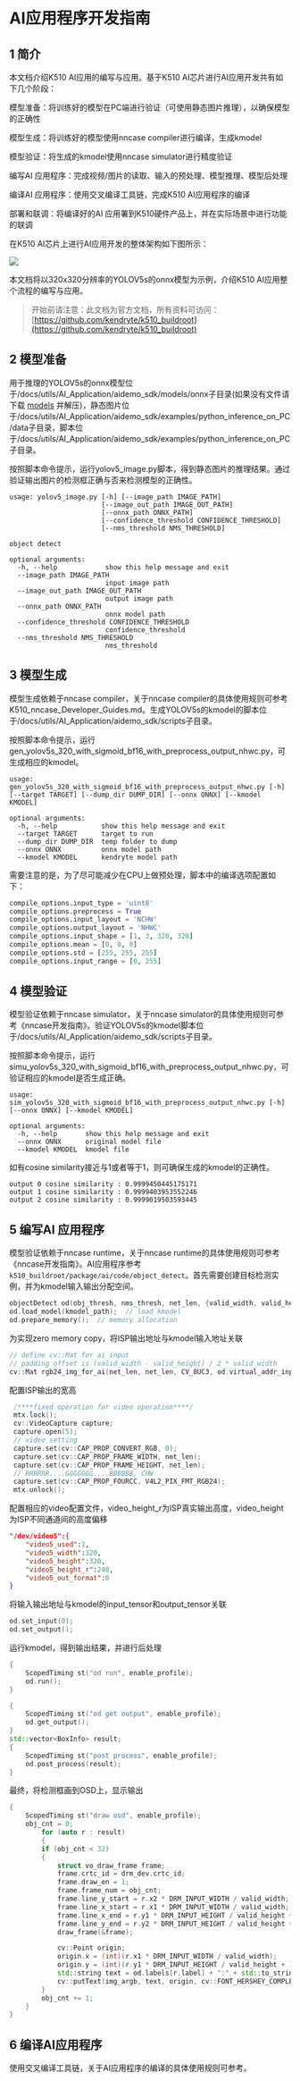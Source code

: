 # AI应用程序开发指南

## 1 简介

本文档介绍K510 AI应用的编写与应用。基于K510 AI芯片进行AI应用开发共有如下几个阶段：

模型准备：将训练好的模型在PC端进行验证（可使用静态图片推理），以确保模型的正确性

模型生成：将训练好的模型使用nncase compiler进行编译，生成kmodel

模型验证：将生成的kmodel使用nncase simulator进行精度验证

编写AI 应用程序：完成视频/图片的读取、输入的预处理、模型推理、模型后处理

编译AI 应用程序：使用交叉编译工具链，完成K510 AI应用程序的编译

部署和联调：将编译好的AI 应用署到K510硬件产品上，并在实际场景中进行功能的联调

在K510 AI芯片上进行AI应用开发的整体架构如下图所示：

![](http://photos.100ask.net/canaan-docs/image-ai-demo.png)

本文档将以320x320分辨率的YOLOV5s的onnx模型为示例，介绍K510 AI应用整个流程的编写与应用。

> 开始前请注意：此文档为官方文档，所有资料可访问：[https://github.com/kendryte/k510_buildroot](https://github.com/kendryte/k510_buildroot)

## 2 模型准备

用于推理的YOLOV5s的onnx模型位于/docs/utils/AI_Application/aidemo_sdk/models/onnx子目录(如果没有文件请下载 [models](https://github.com/kendryte/k510_docs/releases/download/v1.5/models.tar.gz) 并解压)，静态图片位于/docs/utils/AI_Application/aidemo_sdk/examples/python_inference_on_PC/data子目录，脚本位于/docs/utils/AI_Application/aidemo_sdk/examples/python_inference_on_PC子目录。

按照脚本命令提示，运行yolov5_image.py脚本，得到静态图片的推理结果。通过验证输出图片的检测框正确与否来检测模型的正确性。

```shell
usage: yolov5_image.py [-h] [--image_path IMAGE_PATH]
                       [--image_out_path IMAGE_OUT_PATH]
                       [--onnx_path ONNX_PATH]
                       [--confidence_threshold CONFIDENCE_THRESHOLD]
                       [--nms_threshold NMS_THRESHOLD]

object detect

optional arguments:
  -h, --help            show this help message and exit
  --image_path IMAGE_PATH
                        input image path
  --image_out_path IMAGE_OUT_PATH
                        output image path
  --onnx_path ONNX_PATH
                        onnx model path
  --confidence_threshold CONFIDENCE_THRESHOLD
                        confidence_threshold
  --nms_threshold NMS_THRESHOLD
                        nms_threshold
```

## 3 模型生成

模型生成依赖于nncase compiler，关于nncase compiler的具体使用规则可参考K510_nncase_Developer_Guides.md。生成YOLOV5s的kmodel的脚本位于/docs/utils/AI_Application/aidemo_sdk/scripts子目录。

按照脚本命令提示，运行gen_yolov5s_320_with_sigmoid_bf16_with_preprocess_output_nhwc.py，可生成相应的kmodel。

```shell
usage: gen_yolov5s_320_with_sigmoid_bf16_with_preprocess_output_nhwc.py [-h] [--target TARGET] [--dump_dir DUMP_DIR] [--onnx ONNX] [--kmodel KMODEL]

optional arguments:
  -h, --help           show this help message and exit
  --target TARGET      target to run
  --dump_dir DUMP_DIR  temp folder to dump
  --onnx ONNX          onnx model path
  --kmodel KMODEL      kendryte model path
```

需要注意的是，为了尽可能减少在CPU上做预处理，脚本中的编译选项配置如下：

```python
compile_options.input_type = 'uint8'
compile_options.preprocess = True
compile_options.input_layout = 'NCHW'
compile_options.output_layout = 'NHWC'
compile_options.input_shape = [1, 3, 320, 320]
compile_options.mean = [0, 0, 0]
compile_options.std = [255, 255, 255]
compile_options.input_range = [0, 255]
```

## 4 模型验证

模型验证依赖于nncase simulator，关于nncase simulator的具体使用规则可参考《nncase开发指南》。验证YOLOV5s的kmodel脚本位于/docs/utils/AI_Application/aidemo_sdk/scripts子目录。

按照脚本命令提示，运行simu_yolov5s_320_with_sigmoid_bf16_with_preprocess_output_nhwc.py，可验证相应的kmodel是否生成正确。

```shell
usage: sim_yolov5s_320_with_sigmoid_bf16_with_preprocess_output_nhwc.py [-h] [--onnx ONNX] [--kmodel KMODEL]

optional arguments:
  -h, --help       show this help message and exit
  --onnx ONNX      original model file
  --kmodel KMODEL  kmodel file
```

如有cosine similarity接近与1或者等于1，则可确保生成的kmodel的正确性。

```text
output 0 cosine similarity : 0.9999450445175171
output 1 cosine similarity : 0.9999403953552246
output 2 cosine similarity : 0.9999019503593445
```

## 5 编写AI 应用程序

模型验证依赖于nncase runtime，关于nncase runtime的具体使用规则可参考《nncase开发指南》。AI应用程序参考 `k510_buildroot/package/ai/code/object_detect`。首先需要创建目标检测实例，并为kmodel输入输出分配空间。

```c++
objectDetect od(obj_thresh, nms_thresh, net_len, {valid_width, valid_height});
od.load_model(kmodel_path);  // load kmodel
od.prepare_memory();  // memory allocation
```

为实现zero memory copy，将ISP输出地址与kmodel输入地址关联

```c++
// define cv::Mat for ai input
// padding offset is (valid_width - valid_height) / 2 * valid_width
cv::Mat rgb24_img_for_ai(net_len, net_len, CV_8UC3, od.virtual_addr_input[0] + (valid_width - valid_height) / 2 * valid_width);
```

配置ISP输出的宽高

```c++
 /****fixed operation for video operation****/
 mtx.lock();
 cv::VideoCapture capture;
 capture.open(5);
 // video setting
 capture.set(cv::CAP_PROP_CONVERT_RGB, 0);
 capture.set(cv::CAP_PROP_FRAME_WIDTH, net_len);
 capture.set(cv::CAP_PROP_FRAME_HEIGHT, net_len);
 // RRRRRR....GGGGGGG....BBBBBB, CHW
 capture.set(cv::CAP_PROP_FOURCC, V4L2_PIX_FMT_RGB24);
 mtx.unlock();
```

配置相应的video配置文件，video_height_r为ISP真实输出高度，video_height为ISP不同通道间的高度偏移

```json
"/dev/video5":{
    "video5_used":1,
    "video5_width":320,
    "video5_height":320,
    "video5_height_r":240,
    "video5_out_format":0
}
```

将输入输出地址与kmodel的input_tensor和output_tensor关联

```c++
od.set_input(0);
od.set_output();
```

运行kmodel，得到输出结果，并进行后处理

```c++
{
    ScopedTiming st("od run", enable_profile);
    od.run();
}

{
    ScopedTiming st("od get output", enable_profile);
    od.get_output();
}
std::vector<BoxInfo> result;
{
    ScopedTiming st("post process", enable_profile);
    od.post_process(result);
}
```

最终，将检测框画到OSD上，显示输出

```c++
{
    ScopedTiming st("draw osd", enable_profile);
    obj_cnt = 0;
        for (auto r : result)
        {
        if (obj_cnt < 32)
        {
            struct vo_draw_frame frame;
            frame.crtc_id = drm_dev.crtc_id;
            frame.draw_en = 1;
            frame.frame_num = obj_cnt;
            frame.line_y_start = r.x2 * DRM_INPUT_WIDTH / valid_width;
            frame.line_x_start = r.x1 * DRM_INPUT_WIDTH / valid_width;
            frame.line_x_end = r.y1 * DRM_INPUT_HEIGHT / valid_height + DRM_OFFSET_HEIGHT;
            frame.line_y_end = r.y2 * DRM_INPUT_HEIGHT / valid_height + DRM_OFFSET_HEIGHT;
            draw_frame(&frame);

            cv::Point origin;
            origin.x = (int)(r.x1 * DRM_INPUT_WIDTH / valid_width);
            origin.y = (int)(r.y1 * DRM_INPUT_HEIGHT / valid_height + 10);
            std::string text = od.labels[r.label] + ":" + std::to_string(round(r.score * 100) / 100.0).substr(0,4);
            cv::putText(img_argb, text, origin, cv::FONT_HERSHEY_COMPLEX, 1.5, cv::Scalar(0, 0, 255, 255), 1, 8, 0);
        }
        obj_cnt += 1;
    }
}
```

## 6 编译AI应用程序

使用交叉编译工具链，关于AI应用程序的编译的具体使用规则可参考。


